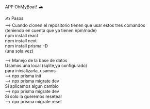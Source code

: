 APP OhMyBoat! 🛥️

✍️ Pasos  
 --> Cuando clonen el repositorio tienen que usar estos tres comandos (teniendo en cuenta que ya tienen npm/node)  
 npm install react  
 npm install next  
 npm install prisma -D  
 (una sola vez)  

--> Manejo de la base de datos  
 Usamos una local (sqlite,ya configurado)  
 para inicializarla, usamos  
 --> npx prisma init  
 --> npx prisma migrate dev  
 Si aplicamos algun cambio  
 --> npx prisma migrate dev  
 Si solo la queremos resetear  
 --> npx prisma migrate reset  
